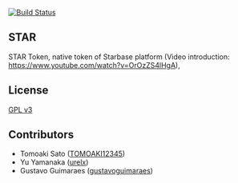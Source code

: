 [![Build Status](https://circleci.com/gh/StarbaseCo/STAR.svg?style=shield&circle-token=b596b3c121d3bd6baf156cecf7d39763abb1a031)](https://circleci.com/gh/StarbaseCo/STAR)

STAR
-------------
STAR Token, native token of Starbase platform (Video introduction: https://www.youtube.com/watch?v=OrOzZS4lHgA),

License
-------------
[GPL v3](https://www.gnu.org/licenses/gpl-3.0.txt)

Contributors
------------
- Tomoaki Sato ([TOMOAKI12345](https://github.com/tomoaki12345))
- Yu Yamanaka ([urelx](https://github.com/yurelx))
- Gustavo Guimaraes ([gustavoguimaraes](https://github.com/gustavoguimaraes))
